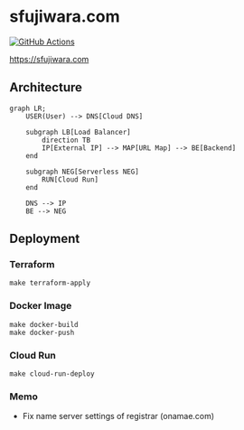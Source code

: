 # sfujiwara.com

[![GitHub Actions](https://github.com/sfujiwara/sfujiwara.com/actions/workflows/config.yaml/badge.svg)](https://github.com/sfujiwara/sfujiwara.com/actions/workflows/config.yaml)

https://sfujiwara.com

## Architecture

```mermaid
graph LR;
    USER(User) --> DNS[Cloud DNS]

    subgraph LB[Load Balancer]
        direction TB
        IP[External IP] --> MAP[URL Map] --> BE[Backend]
    end

    subgraph NEG[Serverless NEG]
        RUN[Cloud Run]
    end

    DNS --> IP
    BE --> NEG
```

## Deployment

### Terraform

```shell
make terraform-apply
```

### Docker Image

```shell
make docker-build
make docker-push
```

### Cloud Run

```shell
make cloud-run-deploy
```

### Memo

- Fix name server settings of registrar (onamae.com)
